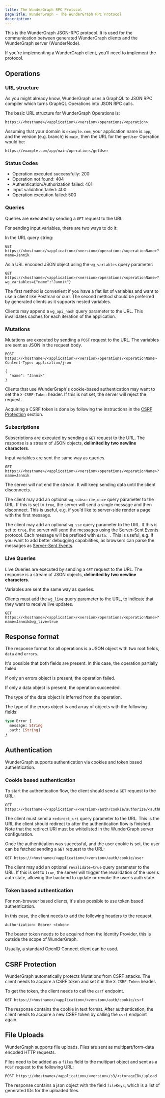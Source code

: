 ```yaml
---
title: The WunderGraph RPC Protocol
pageTitle: WunderGraph - The WunderGraph RPC Protocol
description:
---
```


This is the WunderGraph JSON-RPC protocol.
It is used for the communication between generated WunderGraph clients and the WunderGraph server (WunderNode).

If you're implementing a WunderGraph client,
you'll need to implement the protocol.

## Operations

### URL structure

As you might already know,
WunderGraph uses a GraphQL to JSON RPC compiler which turns GraphQL Operations into JSON RPC calls.

The basic URL structure for WunderGraph Operations is:

```
https://<hostname>/<application>/<version>/operations/<operation>
```

Assuming that your domain is `example.com`,
your application name is `app`,
and the version (e.g. branch) is `main`,
then the URL for the `getUser` Operation would be:

```
https://example.com/app/main/operations/getUser
```

### Status Codes

- Operation executed successfully: 200
- Operation not found: 404
- Authentication/Authorization failed: 401
- Input validation failed: 400
- Operation execution failed: 500

### Queries

Queries are executed by sending a `GET` request to the URL.

For sending input variables, there are two ways to do it:

In the URL query string:

```
GET https://<hostname>/<application>/<version>/operations/<operationName>?name=Jannik
```

As a URL encoded JSON object using the `wg_variables` query parameter:

```
GET https://<hostname>/<application>/<version>/operations/<operationName>?wg_variables={"name":"Jannik"}
```

The first method is convenient if you have a flat list of variables and want to use a client like Postman or curl.
The second method should be preferred by generated clients as it supports nested variables.

Clients may append a `wg_api_hash` query parameter to the URL.
This invalidates caches for each iteration of the application.

### Mutations

Mutations are executed by sending a `POST` request to the URL.
The variables are sent as JSON in the request body.

```
POST https://<hostname>/<application>/<version>/operations/<operationName>
Content-Type: application/json

{
  "name": "Jannik"
}
```

Clients that use WunderGraph's cookie-based authentication may want to set the `X-CSRF-Token` header.
If this is not set, the server will reject the request.

Acquiring a CSRF token is done by following the instructions in the [CSRF Protection](/docs/architecture/wundergraph-rpc-protocol-explained#csrf-protection) section.

### Subscriptions

Subscriptions are executed by sending a `GET` request to the URL.
The response is a stream of JSON objects,
**delimited by two newline characters**.

Input variables are sent the same way as queries.

```
GET https://<hostname>/<application>/<version>/operations/<operationName>?name=Jannik
```

The server will not end the stream.
It will keep sending data until the client disconnects.

The client may add an optional `wg_subscribe_once` query parameter to the URL.
If this is set to `true`, the server will send a single message and then disconnect.
This is useful, e.g. if you'd like to server-side render a page with the first message.

The client may add an optional `wg_sse` query parameter to the URL.
If this is set to `true`, the server will send the messages using the [Server-Sent Events](https://en.wikipedia.org/wiki/Server-sent_events) protocol.
Each message will be prefixed with `data: `.
This is useful, e.g. if you want to add better debugging capabilities,
as browsers can parse the messages as [Server-Sent Events](https://en.wikipedia.org/wiki/Server-sent_events).

### Live Queries

Live Queries are executed by sending a `GET` request to the URL.
The response is a stream of JSON objects,
**delimited by two newline characters**.

Variables are sent the same way as queries.

Clients must add the `wg_live` query parameter to the URL,
to indicate that they want to receive live updates.

```
GET https://<hostname>/<application>/<version>/operations/<operationName>?name=Jannik&wg_live=true
```

## Response format

The response format for all operations is a JSON object with two root fields,
`data` and `errors`.

It's possible that both fields are present.
In this case, the operation partially failed.

If only an errors object is present, the operation failed.

If only a data object is present, the operation succeeded.

The type of the data object is inferred from the operation.

The type of the errors object is and array of objects with the following fields:

```graphql
type Error {
  message: String
  path: [String]
}
```

## Authentication

WunderGraph supports authentication via cookies and token based authentication.

### Cookie based authentication

To start the authentication flow,
the client should send a `GET` request to the URL:

```
GET https://<hostname>/<application>/<version>/auth/cookie/authorize/<authProviderID>
```

The client must send a `redirect_uri` query parameter to the URL.
This is the URL the client should redirect to after the authentication flow is finished.
Note that the redirect URI must be whitelisted in the WunderGraph server configuration.

Once the authentication was successful, and the user cookie is set,
the user can be fetched sending a `GET` request to the URL:

```
GET https://<hostname>/<application>/<version>/auth/cookie/user
```

The client may add an optional `revalidate=true` query parameter to the URL.
If this is set to `true`, the server will trigger the revalidation of the user's auth state,
allowing the backend to update or revoke the user's auth state.

### Token based authentication

For non-browser based clients,
it's also possible to use token based authentication.

In this case, the client needs to add the following headers to the request:

```
Authorization: Bearer <token>
```

The bearer token needs to be acquired from the Identity Provider,
this is outside the scope of WunderGraph.

Usually, a standard OpenID Connect client can be used.

## CSRF Protection

WunderGraph automatically protects Mutations from CSRF attacks.
The client needs to acquire a CSRF token and set it in the `X-CSRF-Token` header.

To get the token, the client needs to call the `csrf` endpoint.

```
GET https://<hostname>/<application>/<version>/auth/cookie/csrf
```

The response contains the cookie in text format.
After authentication,
the client needs to acquire a new CSRF token by calling the `csrf` endpoint again.

## File Uploads

WunderGraph supports file uploads.
Files are sent as multipart/form-data encoded HTTP requests.

Files need to be added as a `files` field to the multipart object and sent as a `POST` request to the following URL:

```
POST https://<hostname>/<application>/<version>/s3/<storageID>/upload
```

The response contains a json object with the field `fileKeys`,
which is a list of generated IDs for the uploaded files.
